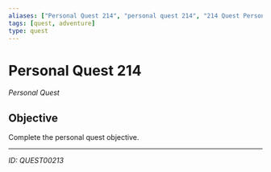 ```yaml
---
aliases: ["Personal Quest 214", "personal quest 214", "214 Quest Personal"]
tags: [quest, adventure]
type: quest
---
```


# Personal Quest 214

*Personal Quest*

## Objective
Complete the personal quest objective.

---
*ID: QUEST00213*